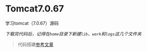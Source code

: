 # Tomcat7.0.67
学习tomcat（7.0.67）源码

*下载完代码后，记得在`home`目录下新建`lib`、`work`和`logs`这几个文件夹*
> 代码搭建[参考文章](https://zhuanlan.zhihu.com/p/29665847)

